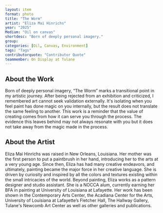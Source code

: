 ```yaml
---
layout: item
format: photo
title: "The Worm"
artist: "Eliza Mai Hinrichs"
year: "2025"
Medium: "Oil on canvas"
shortdesc: "Born of deeply personal imagery."
group: 
categories: [Oil, Canvas, Environment]
tags: "Tags"
contributorquote: "Contributor Quote"
teammember: On Display at Tulane
---
```


## About the Work

Born of deeply personal imagery, “The Worm” marks a transitional point in my artistic journey. After being rejected from an exhibition and criticized, I remembered art cannot seek validation externally. It's isolating when you feel paint has done magic on you internally, but the result does not translate the same feeling to another. This work is a reminder that the value of creating comes from how it can serve you through the process. The evidence this leaves behind may not always resonate with you but it does not take away from the magic made in the process.

## About the Artist

Eliza Mai Hinrichs was raised in New Orleans, Louisiana. Her mother was the first person to put a paintbrush in her hand, introducing her to the arts at a very young age. Since then, Eliza has had many creative endeavors, and ultimately, painting became the major force in her creative language. She is driven by curiosity and inspired by all the colors and textures existing within the small intricacies of the world. Beyond painting, Eliza works as a pattern designer and studio assistant. She is a NOCCA alum, currently earning her BFA in painting at University of Louisiana at Lafayette. Her work has been shown in the Contemporary Arts Center, the Acadiana Center for the Arts, University of Louisiana at Lafayette’s Fletcher Hall, The Hallway Gallery, Tulane's Newcomb Art Center as well as other galleries and publications. 
